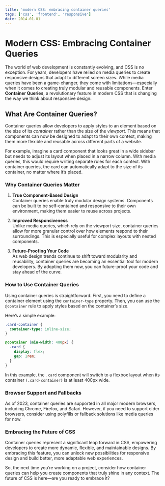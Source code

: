```yaml
---
title: 'modern CSS: embracing container queries'
tags: ['css', 'frontend', 'responsive']
date: 2014-01-01
---
```

# Modern CSS: Embracing Container Queries

The world of web development is constantly evolving, and CSS is no exception. For years, developers have relied on media queries to create responsive designs that adapt to different screen sizes. While media queries have been a game-changer, they come with limitations—especially when it comes to creating truly modular and reusable components. Enter **Container Queries**, a revolutionary feature in modern CSS that is changing the way we think about responsive design.  

## What Are Container Queries?  

Container queries allow developers to apply styles to an element based on the size of its *container* rather than the size of the *viewport*. This means that components can now be designed to adapt to their own context, making them more flexible and reusable across different parts of a website.  

For example, imagine a card component that looks great in a wide sidebar but needs to adjust its layout when placed in a narrow column. With media queries, this would require writing separate rules for each context. With container queries, the card can automatically adapt to the size of its container, no matter where it’s placed.  

### Why Container Queries Matter  

1. **True Component-Based Design**  
   Container queries enable truly modular design systems. Components can be built to be self-contained and responsive to their own environment, making them easier to reuse across projects.  

2. **Improved Responsiveness**  
   Unlike media queries, which rely on the viewport size, container queries allow for more granular control over how elements respond to their surroundings. This is especially useful for complex layouts with nested components.  

3. **Future-Proofing Your Code**  
   As web design trends continue to shift toward modularity and reusability, container queries are becoming an essential tool for modern developers. By adopting them now, you can future-proof your code and stay ahead of the curve.  

### How to Use Container Queries  

Using container queries is straightforward. First, you need to define a container element using the `container-type` property. Then, you can use the `@container` rule to apply styles based on the container’s size.  

Here’s a simple example:  

```css
.card-container {
  container-type: inline-size;
}

@container (min-width: 400px) {
  .card {
    display: flex;
    gap: 1rem;
  }
}
```  

In this example, the `.card` component will switch to a flexbox layout when its container `(.card-container)` is at least 400px wide.  

### Browser Support and Fallbacks  

As of 2023, container queries are supported in all major modern browsers, including Chrome, Firefox, and Safari. However, if you need to support older browsers, consider using polyfills or fallback solutions like media queries for now.  

### Embracing the Future of CSS  

Container queries represent a significant leap forward in CSS, empowering developers to create more dynamic, flexible, and maintainable designs. By embracing this feature, you can unlock new possibilities for responsive design and build better, more adaptable web experiences.  

So, the next time you’re working on a project, consider how container queries can help you create components that truly shine in any context. The future of CSS is here—are you ready to embrace it?  
